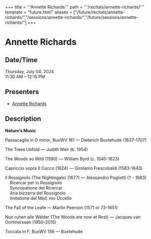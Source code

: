 +++
title = '''Annette Richards'''
path = '''/recitals/annette-richards/'''
template = "future.html"
aliases = ["/future/recitals/annette-richards/","/sessions/annette-richards/","/future/sessions/annette-richards/"]
+++

<h1>Annette Richards</h1>

<h2>Date/Time</h2>
<p>Thursday, July 04, 2024<br>
11:30 AM – 12:15 PM</p>
<h2>Presenters</h2>
<ul>
<li><a href="/performers/annette-richards/">Annette Richards</a></li>
</ul>
<h2>Description</h2>

<div class="ag87-crtemvc-hsbk"><div class="css-vsf5of"><p class="carina-rte-public-DraftStyleDefault-block"><span style="font-weight: bold;">Nature’s Music</span></p><p class="carina-rte-public-DraftStyleDefault-block">Passacaglia in D minor, BuxWV 161 — Dieterich Buxtehude (1637-1707)</p><p class="carina-rte-public-DraftStyleDefault-block">The Trees Unfold — Judith Weir (b. 1954)</p><p class="carina-rte-public-DraftStyleDefault-block">The Woods so Wild (1590) — William Byrd (c. 1540-1623)</p><p class="carina-rte-public-DraftStyleDefault-block">Capriccio sopra Il Cucco (1624) — Girolamo Frescobaldi (1583-1643)</p><p class="carina-rte-public-DraftStyleDefault-block">Il Rossignolo (The Nightingale) (1677) — Alessandro Poglietti (? - 1683)<br>&nbsp; &nbsp; Ricercar per lo Rossignolo <br>&nbsp; &nbsp; Syncopatione del Ricercar<br>&nbsp; &nbsp; Aria bizzarra del Rossignolo<br>&nbsp; &nbsp; Imitatione del Med. mo Uccello</p><p class="carina-rte-public-DraftStyleDefault-block">The Fall of the Leafe — Martin Peerson (1571 or 73-1651)</p><p class="carina-rte-public-DraftStyleDefault-block">Nun ruhen alle Wälder (The Woods are now at Rest) — Jacques van Oortmerssen (1950-2015)</p><p class="carina-rte-public-DraftStyleDefault-block">Toccata in F, BuxWV 156 — Buxtehude</p></div></div>


